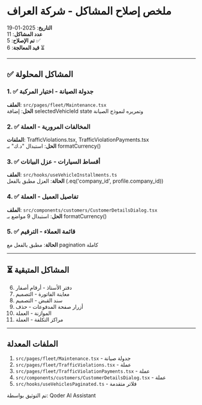 # ملخص إصلاح المشاكل - شركة العراف

**التاريخ**: 2025-01-19  
**عدد المشاكل**: 11  
**تم الإصلاح**: 5 ✅  
**قيد المعالجة**: 6 ⏳

---

## ✅ المشاكل المحلولة

### 1. ✅ جدولة الصيانة - اختيار المركبة
**الملف**: `src/pages/fleet/Maintenance.tsx`  
**الحل**: إضافة selectedVehicleId state وتمريره لنموذج الصيانة

### 2. ✅ المخالفات المرورية - العملة
**الملفات**: TrafficViolations.tsx, TrafficViolationPayments.tsx  
**الحل**: استبدال "د.ك" بـ formatCurrency()

### 3. ✅ أقساط السيارات - عزل البيانات
**الملف**: `src/hooks/useVehicleInstallments.ts`  
**الحالة**: العزل مطبق بالفعل (.eq('company_id', profile.company_id))

### 4. ✅ تفاصيل العميل - العملة
**الملف**: `src/components/customers/CustomerDetailsDialog.tsx`  
**الحل**: استبدال 9 مواضع بـ formatCurrency()

### 5. ✅ قائمة العملاء - الترقيم
**الحالة**: مطبق بالفعل مع pagination كاملة

---

## ⏳ المشاكل المتبقية

6. دفتر الأستاذ - أرقام أصفار
7. معاينة الفاتورة - التصميم
8. سند القبض - التصميم
9. أزرار صفحة المدفوعات - حذف
10. الموازنة - العملة
11. مراكز التكلفة - العملة

---

## الملفات المعدلة

1. `src/pages/fleet/Maintenance.tsx` - جدولة صيانة
2. `src/pages/fleet/TrafficViolations.tsx` - عملة
3. `src/pages/fleet/TrafficViolationPayments.tsx` - عملة
4. `src/components/customers/CustomerDetailsDialog.tsx` - عملة
5. `src/hooks/useVehiclesPaginated.ts` - فلاتر متقدمة

تم التوثيق بواسطة: Qoder AI Assistant
